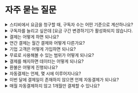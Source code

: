 # 자주 묻는 질문



<details>

<summary>스티비에서 요금을 청구할 때, 구독자 수는 어떤 기준으로 계산하나요?</summary>

[스티비에서 요금을 청구할 때, 구독자 수는 어떤 기준으로 계산하나요?](https://help.stibee.com/hc/ko/articles/4756496849935-%EC%8A%A4%ED%8B%B0%EB%B9%84%EC%97%90%EC%84%9C-%EC%9A%94%EA%B8%88%EC%9D%84-%EC%B2%AD%EA%B5%AC%ED%95%A0-%EB%95%8C-%EA%B5%AC%EB%8F%85%EC%9E%90-%EC%88%98%EB%8A%94-%EC%96%B4%EB%96%A4-%EA%B8%B0%EC%A4%80%EC%9C%BC%EB%A1%9C-%EA%B3%84%EC%82%B0%ED%95%98%EB%82%98%EC%9A%94)

</details>

<details>

<summary>구독자를 늘리고 싶은데 [요금 구간 변경하기]가 활성화되지 않습니다.</summary>

[구독자를 늘리고 싶은데 \[요금 구간 변경하기\]가 활성화되지 않습니다.](https://help.stibee.com/hc/ko/articles/7983923649167-%EA%B5%AC%EB%8F%85%EC%9E%90%EB%A5%BC-%EB%8A%98%EB%A6%AC%EA%B3%A0-%EC%8B%B6%EC%9D%80%EB%8D%B0-%EC%9A%94%EA%B8%88-%EA%B5%AC%EA%B0%84-%EB%B3%80%EA%B2%BD%ED%95%98%EA%B8%B0-%EA%B0%80-%ED%99%9C%EC%84%B1%ED%99%94%EB%90%98%EC%A7%80-%EC%95%8A%EC%8A%B5%EB%8B%88%EB%8B%A4)

</details>

<details>

<summary>결제는 어떻게 하면 되나요?</summary>

[결제는 어떻게 하면 되나요?](https://help.stibee.com/hc/ko/articles/5908176279951-%EA%B2%B0%EC%A0%9C%EB%8A%94-%EC%96%B4%EB%96%BB%EA%B2%8C-%ED%95%98%EB%A9%B4-%EB%90%98%EB%82%98%EC%9A%94)

</details>

<details>

<summary>연간 결제는 월간 결제와 어떻게 다른가요?</summary>

[연간 결제는 월간 결제와 어떻게 다른가요?](https://help.stibee.com/hc/ko/articles/4756551675535-%EC%97%B0%EA%B0%84-%EA%B2%B0%EC%A0%9C%EB%8A%94-%EC%9B%94%EA%B0%84-%EA%B2%B0%EC%A0%9C%EC%99%80-%EC%96%B4%EB%96%BB%EA%B2%8C-%EB%8B%A4%EB%A5%B8%EA%B0%80%EC%9A%94)

</details>

<details>

<summary>기업 고객은 어떻게 가입하면 되나요?</summary>

[기업 고객은 어떻게 가입하면 되나요?](https://help.stibee.com/hc/ko/articles/5908172559375-%EA%B8%B0%EC%97%85-%EA%B3%A0%EA%B0%9D%EC%9D%80-%EC%96%B4%EB%96%BB%EA%B2%8C-%EA%B0%80%EC%9E%85%ED%95%98%EB%A9%B4-%EB%90%98%EB%82%98%EC%9A%94)

</details>

<details>

<summary>무료로 사용해볼 수 있는 범위가 어떻게 되나요?</summary>

[무료로 사용해볼 수 있는 범위가 어떻게 되나요?](https://help.stibee.com/hc/ko/articles/5908077473295-%EB%AC%B4%EB%A3%8C%EB%A1%9C-%EC%82%AC%EC%9A%A9%ED%95%B4%EB%B3%BC-%EC%88%98-%EC%9E%88%EB%8A%94-%EB%B2%94%EC%9C%84%EA%B0%80-%EC%96%B4%EB%96%BB%EA%B2%8C-%EB%90%98%EB%82%98%EC%9A%94)

</details>

<details>

<summary>결제를 해지하면 데이터는 어떻게 되나요?</summary>

[결제를 해지하면 데이터는 어떻게 되나요?](https://help.stibee.com/hc/ko/articles/8813947375119-%EA%B2%B0%EC%A0%9C%EB%A5%BC-%ED%95%B4%EC%A7%80%ED%95%98%EB%A9%B4-%EB%8D%B0%EC%9D%B4%ED%84%B0%EB%8A%94-%EC%96%B4%EB%96%BB%EA%B2%8C-%EB%90%98%EB%82%98%EC%9A%94)

</details>

<details>

<summary>환불은 어떻게 진행되나요?</summary>

[환불은 어떻게 진행되나요?](https://help.stibee.com/hc/ko/articles/4756473861775-%ED%99%98%EB%B6%88%EC%9D%80-%EC%96%B4%EB%96%BB%EA%B2%8C-%EC%A7%84%ED%96%89%EB%90%98%EB%82%98%EC%9A%94)

</details>

<details>

<summary>자동결제는 언제, 몇 시에 이루어지나요?</summary>

[자동결제는 언제, 몇 시에 이루어지나요?](https://help.stibee.com/hc/ko/articles/4756539751311-%EC%9E%90%EB%8F%99%EA%B2%B0%EC%A0%9C%EB%8A%94-%EC%96%B8%EC%A0%9C-%EB%AA%87-%EC%8B%9C%EC%97%90-%EC%9D%B4%EB%A3%A8%EC%96%B4%EC%A7%80%EB%82%98%EC%9A%94)

</details>

<details>

<summary>이번 달에 결제일이 존재하지 않으면 언제 자동결제가 되나요?</summary>

[이번 달에 결제일이 존재하지 않으면 언제 자동결제가 되나요?](https://help.stibee.com/hc/ko/articles/4756539742735-%EC%9D%B4%EB%B2%88-%EB%8B%AC%EC%97%90-%EA%B2%B0%EC%A0%9C%EC%9D%BC%EC%9D%B4-%EC%A1%B4%EC%9E%AC%ED%95%98%EC%A7%80-%EC%95%8A%EC%9C%BC%EB%A9%B4-%EC%96%B8%EC%A0%9C-%EC%9E%90%EB%8F%99%EA%B2%B0%EC%A0%9C%EA%B0%80-%EB%90%98%EB%82%98%EC%9A%94)

</details>

<details>

<summary>매월 자동결제하지 않고 1개월만 결제할 수 있나요?</summary>

[매월 자동결제하지 않고 1개월만 결제할 수 있나요?](https://help.stibee.com/hc/ko/articles/4756551703695-%EB%A7%A4%EC%9B%94-%EC%9E%90%EB%8F%99%EA%B2%B0%EC%A0%9C%ED%95%98%EC%A7%80-%EC%95%8A%EA%B3%A0-1%EA%B0%9C%EC%9B%94%EB%A7%8C-%EA%B2%B0%EC%A0%9C%ED%95%A0-%EC%88%98-%EC%9E%88%EB%82%98%EC%9A%94)

</details>
